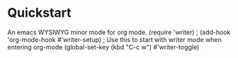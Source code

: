 # Quickstart
An emacs WYSIWYG minor mode for org mode.
    (require 'writer)
    ; (add-hook 'org-mode-hook #'writer-setup) ; Use this to start with writer mode when entering org-mode
    (global-set-key (kbd "C-c w") #'writer-toggle)
